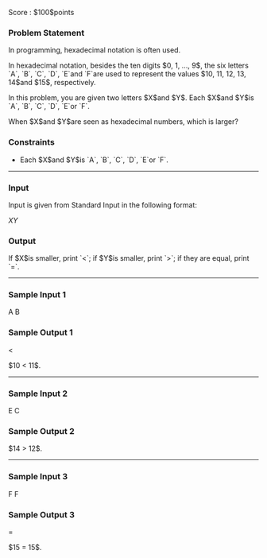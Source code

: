 
<div>

<span>

<span>

<p>
Score : $100$points
</p>

<div>

<section>

### **Problem Statement**

<p>
In programming, hexadecimal notation is often used.
</p>

<p>
In hexadecimal notation, besides the ten digits $0, 1, ..., 9$, the six letters `A`, `B`, `C`, `D`, `E`and `F`are used to represent the values $10, 11, 12, 13, 14$and $15$, respectively.
</p>

<p>
In this problem, you are given two letters $X$and $Y$. Each $X$and $Y$is `A`, `B`, `C`, `D`, `E`or `F`.
</p>

<p>
When $X$and $Y$are seen as hexadecimal numbers, which is larger?
</p>

</section>

</div>

<div>

<section>

### **Constraints**

<ul>

<li>
Each $X$and $Y$is `A`, `B`, `C`, `D`, `E`or `F`.
</li>

</ul>

</section>

</div>

---

<div>

<div>

<section>

### **Input**

<p>
Input is given from Standard Input in the following format:
</p>

<div>

$X$$Y$
</div>

</section>

</div>

<div>

<section>

### **Output**

<p>
If $X$is smaller, print `<`; if $Y$is smaller, print `>`; if they are equal, print `=`.
</p>

</section>

</div>

</div>

---

<div>

<section>

### **Sample Input 1**

<div>

A B

</div>

</section>

</div>

<div>

<section>

### **Sample Output 1**

<div>

<

</div>

<p>
$10 < 11$.
</p>

</section>

</div>

---

<div>

<section>

### **Sample Input 2**

<div>

E C

</div>

</section>

</div>

<div>

<section>

### **Sample Output 2**

<div>

>

</div>

<p>
$14 > 12$.
</p>

</section>

</div>

---

<div>

<section>

### **Sample Input 3**

<div>

F F

</div>

</section>

</div>

<div>

<section>

### **Sample Output 3**

<div>

=

</div>

<p>
$15 = 15$.
</p>

</section>

</div>

</span>

</span>

</div>
